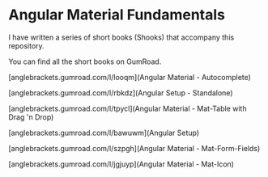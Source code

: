 # Angular Material Fundamentals

I have written a series of short books (Shooks) that accompany this repository.

You can find all the short books on GumRoad.

[anglebrackets.gumroad.com/l/looqm](Angular Material - Autocomplete)

[anglebrackets.gumroad.com/l/rbkdz](Angular Setup - Standalone)

[anglebrackets.gumroad.com/l/tpycl](Angular Material - Mat-Table with Drag 'n Drop)

[anglebrackets.gumroad.com/l/bawuwm](Angular Setup)

[anglebrackets.gumroad.com/l/szpgh](Angular Material - Mat-Form-Fields)

[anglebrackets.gumroad.com/l/jgjuyp](Angular Material - Mat-Icon)
